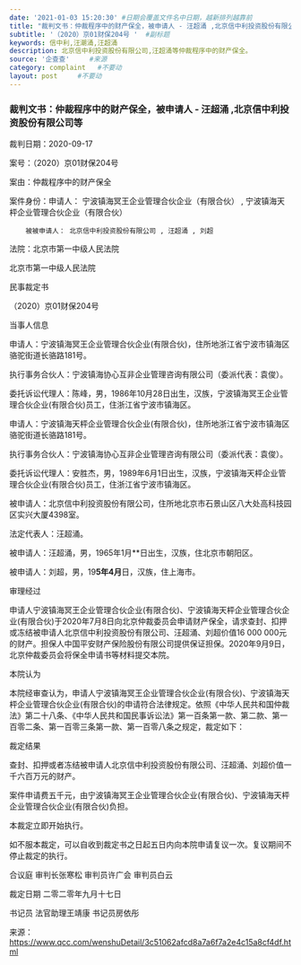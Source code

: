 ```yaml
---
date: '2021-01-03 15:20:30' #日期会覆盖文件名中日期，越新排列越靠前
title: "裁判文书：仲裁程序中的财产保全，被申请人 - 汪超涌 ,北京信中利投资股份有限公司等"  #标题
subtitle: '（2020）京01财保204号 '  #副标题
keywords: 信中利,汪潮涌,汪超涌
description: 北京信中利投资股份有限公司,汪超涌等仲裁程序中的财产保全。
source: '企查查'     #来源
category: complaint   #不要动
layout: post     #不要动
---
```


### 裁判文书：仲裁程序中的财产保全，被申请人 - 汪超涌 ,北京信中利投资股份有限公司等

裁判日期：2020-09-17

案号：（2020）京01财保204号

案由：仲裁程序中的财产保全

案件身份：申请人： 宁波镇海冥王企业管理合伙企业（有限合伙） , 宁波镇海天枰企业管理合伙企业（有限合伙）

        被被申请人： 北京信中利投资股份有限公司 , 汪超涌 , 刘超
        
法院：北京市第一中级人民法院


北京市第一中级人民法院

民事裁定书

（2020）京01财保204号

当事人信息

申请人：宁波镇海冥王企业管理合伙企业(有限合伙)，住所地浙江省宁波市镇海区骆驼街道长骆路181号。

执行事务合伙人：宁波镇海协心互非企业管理咨询有限公司（委派代表：袁俊）。

委托诉讼代理人：陈峰，男，1986年10月28日出生，汉族，宁波镇海冥王企业管理合伙企业(有限合伙)员工，住浙江省宁波市镇海区。

申请人：宁波镇海天枰企业管理合伙企业(有限合伙)，住所地浙江省宁波市镇海区骆驼街道长骆路181号。

执行事务合伙人：宁波镇海协心互非企业管理咨询有限公司（委派代表：袁俊）。

委托诉讼代理人：安胜杰，男，1989年6月1日出生，汉族，宁波镇海天枰企业管理合伙企业(有限合伙)员工，住浙江省宁波市镇海区。

被申请人：北京信中利投资股份有限公司，住所地北京市石景山区八大处高科技园区实兴大厦4398室。

法定代表人：汪超涌。

被申请人：汪超涌，男，1965年1月**日出生，汉族，住北京市朝阳区。

被申请人：刘超，男，19**5年4月**日，汉族，住上海市。

审理经过

申请人宁波镇海冥王企业管理合伙企业(有限合伙)、宁波镇海天枰企业管理合伙企业(有限合伙)于2020年7月8日向北京仲裁委员会申请财产保全，请求查封、扣押或冻结被申请人北京信中利投资股份有限公司、汪超涌、刘超价值16 000 000元的财产。担保人中国平安财产保险股份有限公司提供保证担保。2020年9月9日，北京仲裁委员会将保全申请书等材料提交本院。

本院认为

本院经审查认为，申请人宁波镇海冥王企业管理合伙企业(有限合伙)、宁波镇海天枰企业管理合伙企业(有限合伙)的申请符合法律规定。依照《中华人民共和国仲裁法》第二十八条、《中华人民共和国民事诉讼法》第一百条第一款、第二款、第一百零二条、第一百零三条第一款、第一百零八条之规定，裁定如下：

裁定结果

查封、扣押或者冻结被申请人北京信中利投资股份有限公司、汪超涌、刘超价值一千六百万元的财产。

案件申请费五千元，由宁波镇海冥王企业管理合伙企业(有限合伙)、宁波镇海天枰企业管理合伙企业(有限合伙)负担。

本裁定立即开始执行。

如不服本裁定，可以自收到裁定书之日起五日内向本院申请复议一次。复议期间不停止裁定的执行。

合议庭
审判长张寒松
审判员许广会
审判员白云

裁定日期
二零二零年九月十七日

书记员
法官助理王靖康
书记员房依彤

来源：https://www.qcc.com/wenshuDetail/3c51062afcd8a7a6f7a2e4c15a8cf4df.html
